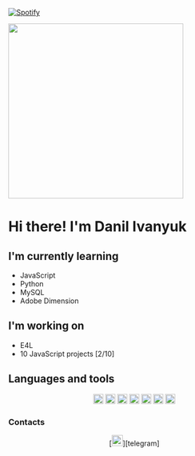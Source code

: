 [![Spotify](https://danilivanyuk/novatorem.vercel.app/api/spotify)](https://open.spotify.com/user/r37q1hnh7y58ny28rpdlzjguc)

[<img src="https://novatorem-iota-henna.vercel.app/api/spotify-playing" width="350" />](https://open.spotify.com/user/r37q1hnh7y58ny28rpdlzjguc)

# Hi there! I'm Danil Ivanyuk


## I'm currently learning
- JavaScript
- Python
- MySQL
- Adobe Dimension

## I'm working on
- E4L
- 10 JavaScript projects [2/10]

## Languages and tools
<p align="center">
<img alt="danilivanyuk.com" height="20px" src="https://img.shields.io/badge/html-%23239120.svg?&style=flat-square&logo=html5&logoColor=white">
<img alt="danilivanyuk.com" height="20px" src="https://img.shields.io/badge/css-%23239120.svg?&style=flat-square&logo=css3&logoColor=white">
<img alt="danilivanyuk.com" height="20px" src="https://img.shields.io/badge/css3%20-%231572B6.svg?&style=for-the-badge&logo=css3&logoColor=white">
<img height="20px" src="https://img.shields.io/badge/SASS%20-hotpink.svg?&style=for-the-badge&logo=SASS&logoColor=white"/>
<img alt="danilivanyuk.com" height="20px" src="https://img.shields.io/badge/javascript%20-%23323330.svg?&style=for-the-badge&logo=javascript&logoColor=%23F7DF1E">
<img alt="danilivanyuk.com" height="20px" src="https://img.shields.io/badge/python%20-%2314354C.svg?&style=for-the-badge&logo=python&logoColor=white">
<img alt="danilivanyuk.com" height="20px" src="https://img.shields.io/badge/django%20-%23092E20.svg?&style=for-the-badge&logo=django&logoColor=white">
</p>

### Contacts
<p align="center">
[<img alt="danilivanyuk.com" width="22px" src="https://cdn.jsdelivr.net/npm/simple-icons@v3/icons/telegram.svg">][telegram]
</p>


[telegram]: https://t.me/groovyD1
<!-- [website]: https://danilivanyuk.com/ -->


<!-- AQC5wljIKW-39TSfJQL2s4CI3g2VlbgVg6R5QDXRddzd_PiQJEQJi_SiFsWbCK3WO6GHuVRzvs4YW1GgUfhSATLkiktpSB30dYQh6tUUIAjldG27wIf-irI6kQBpcZI_A8I-baKgIY3cns7eA9uryHGjbUMMyA8Rpf6lXfqIuZBGCbQrB4IxQAHeGzL0a8YrlSW19qHDLO1sDlZcdhO3wQG_eqDDmiV1ERRSehyE3irLkMj-8e8


curl -X POST -H "Content-Type: application/x-www-form-urlencoded" -H "Authorization: Basic MmU2MjcyMTRiNDdjNDhhMWE0ZmMwZjZhOWNjMzRjZDQ6ODc0NjJjNWNmYmMzNGVhOGIyMDhjNGU5Y2RjZjg4NmY=" -d "grant_type=authorization_code&redirect_uri=http://localhost/callback/&code=AQC5wljIKW-39TSfJQL2s4CI3g2VlbgVg6R5QDXRddzd_PiQJEQJi_SiFsWbCK3WO6GHuVRzvs4YW1GgUfhSATLkiktpSB30dYQh6tUUIAjldG27wIf-irI6kQBpcZI_A8I-baKgIY3cns7eA9uryHGjbUMMyA8Rpf6lXfqIuZBGCbQrB4IxQAHeGzL0a8YrlSW19qHDLO1sDlZcdhO3wQG_eqDDmiV1ERRSehyE3irLkMj-8e8" https://accounts.spotify.com/api/token


AQC5Ta6Irz4Mw9cisTRD-7UEskSb-I-gv1yAxZ_eqWmXsdQCi_DxZVjRA9FR3eMwQaXbrojSiZnPdJCC8k6Ppo4f29uacM0wyiOkSxD7BtHUtpadjE7qCPNPDoBFsZk2qU0 -->
